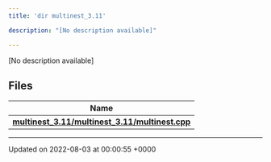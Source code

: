 ```yaml
---
title: 'dir multinest_3.11'

description: "[No description available]"

---
```







[No description available]

## Files

| Name           |
| -------------- |
| **[multinest_3.11/multinest_3.11/multinest.cpp](/documentation/code/gambit_sphinx/files/multinest__3_811_2multinest_8cpp/#file-multinest-3.11/multinest.cpp)**  |






-------------------------------

Updated on 2022-08-03 at 00:00:55 +0000
